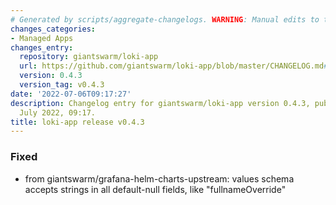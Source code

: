 ```yaml
---
# Generated by scripts/aggregate-changelogs. WARNING: Manual edits to this files will be overwritten.
changes_categories:
- Managed Apps
changes_entry:
  repository: giantswarm/loki-app
  url: https://github.com/giantswarm/loki-app/blob/master/CHANGELOG.md#043---2022-07-06
  version: 0.4.3
  version_tag: v0.4.3
date: '2022-07-06T09:17:27'
description: Changelog entry for giantswarm/loki-app version 0.4.3, published on 06
  July 2022, 09:17.
title: loki-app release v0.4.3
---
```


### Fixed
- from giantswarm/grafana-helm-charts-upstream: values schema accepts strings in all default-null fields, like "fullnameOverride"
